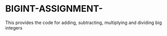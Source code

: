 # BIGINT-ASSIGNMENT-
This provides the code for adding, subtracting, multiplying and dividing big integers 
